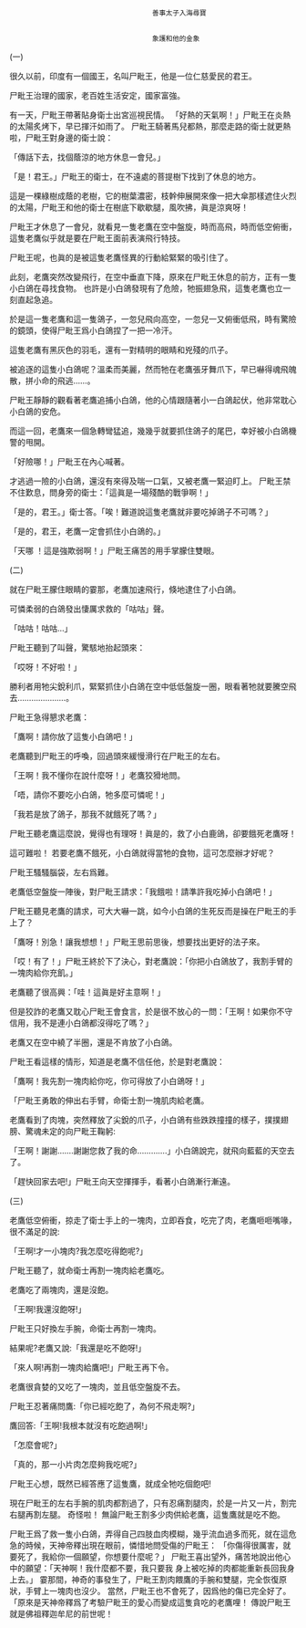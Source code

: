 
    	
									   
									   善事太子入海尋寶
									   
									   
									   象護和他的金象
									   
									


(一)



很久以前，印度有一個國王，名叫尸毗王，他是一位仁慈愛民的君王。 



尸毗王治理的國家，老百姓生活安定，國家富強。



有一天，尸毗王帶著貼身衛士出宮巡視民情。 「好熱的天氣啊！」尸毗王在炎熱的太陽炙烤下，早已揮汗如雨了。 尸毗王騎著馬兒都熱，那麼走路的衛士就更熱啦，尸毗王對身邊的衛士說：



「傳話下去，找個蔭涼的地方休息一會兒。」



「是！君王。」尸毗王的衛士，在不遠處的菩提樹下找到了休息的地方。 



這是一棵綠樹成蔭的老樹，它的樹葉濃密，枝幹伸展開來像一把大傘那樣遮住火烈的太陽，尸毗王和他的衛士在樹底下歇歇腿，風吹拂，眞是涼爽呀！



尸毗王才休息了一會兒，就看見一隻老鷹在空中盤旋，時而高飛，時而低空俯衝，這隻老鷹似乎就是要在尸毗王面前表演飛​​行特技。



尸毗王呢，也眞的是被這隻老鷹怪異的行動給緊緊的吸引住了。



此刻，老鷹突然改變飛行，在空中垂直下降，原來在尸毗王休息的前方，正有一隻小白鴿在尋找食物。 也許是小白鴿發現有了危險，牠振翅急飛，這隻老鷹也立一刻直起急追。 



於是這一隻老鷹和這一隻鴿子，一忽兒飛向高空，一忽兒一又俯衝低飛，時有驚險的鏡頭，使得尸毗王爲小白鴿捏了一把一冷汗。



這隻老鷹有黑灰色的羽毛，還有一對精明的眼睛和兇殘的爪子。



被追逐的這隻小白鴿呢？溫柔而美麗，然而牠在老鷹張牙舞爪下，早已嚇得魂飛魄散，拼小命的飛逃……。



尸毗王靜靜的觀看著老鷹追捕小白鴿，他的心情跟隨著小一白鴿起伏，他非常耽心小白鴿的安危。



而這一回，老鷹來一個急轉彎猛追，幾幾乎就要抓住鴿子的尾巴，幸好被小白鴿機警的甩開。



「好險哪！」尸毗王在內心喊著。



才逃過一險的小白鴿，還沒有來得及喘一口氣，又被老鷹一緊迫盯上。 尸毗王禁不住歎息，問身旁的衛士：「這眞是一場殘酷的戰爭啊！」



「是的，君王。」衛士答。「唉！難道說這隻老鷹就非要吃掉鴿子不可嗎？」



「是的，君王，老鷹一定會抓住小白鴿的。」



「天哪 ！這是強欺弱啊！」尸毗王痛苦的用手掌朦住雙眼。



(二)



就在尸毗王朦住眼睛的霎那，老鷹加速飛行，倏地逮住了小白鴿。



可憐柔弱的白鴿發出悽厲求救的「咕咕」聲。



「咕咕！咕咕…」



尸毗王聽到了叫聲，驚駭地抬起頭來：



「哎呀！不好啦！」



勝利者用牠尖銳利爪，緊緊抓住小白鴿在空中低低盤旋一圈，眼看著牠就要騰空飛去…………………。



尸毗王急得懇求老鷹：



「鷹啊！請你放了這隻小白鴿吧！」



老鷹聽到尸毗王的呼喚，回過頭來緩慢滑行在尸毗王的左右。



「王啊！我不懂你在說什麼呀！」老鷹狡猾地問。



「唔，請你不要吃小白鴿，牠多麼可憐呢！」



「我若是放了鴿子，那我不就餓死了嗎？」



尸毗王聽老鷹這麼說，覺得也有理呀！眞是的，救了小白鹿鴿，卻要餓死老鷹呀！ 



這可難啦！ 若要老鷹不餓死，小白鴿就得當牠的食物，這可怎麼辦才好呢？



尸毗王騷騷腦袋，左右爲難。



老鷹低空盤旋一陣後，對尸毗王請求：「我餓啦！請準許我吃掉小白鴿吧！」



尸毗王聽見老鷹的請求，可大大嚇一跳，如今小白鴿的生死反而是操在尸毗王的手上了？



「鷹呀！別急！讓我想想！」尸毗王思前思後，想要找出更好的法子來。



「哎！有了！」尸毗王終於下了決心，對老鷹說：「你把小白鴿放了，我割手臂的一塊肉給你充飢。」



老鷹聽了很高興：「哇！這眞是好主意啊！」



但是狡詐的老鷹又耽心尸毗王會食言，於是很不放心的一問：「王啊！如果你不守信用，我不是連小白鴿都沒得吃了嗎？」



老鷹又在空中繞了半圈，還是不肯放了小白鴿。



尸毗王看這樣的情形，知道是老鷹不信任他，於是對老鷹說：



「鷹啊！我先割一塊肉給你吃，你可得放了小白鴿呀！」



「尸毗王勇敢的伸出右手臂，命衛士割一塊肌肉給老鷹。



老鷹看到了肉塊，突然釋放了尖銳的爪子，小白鴿有些跌跌撞撞的樣子，撲撲翅膀、驚魂未定的向尸毗王鞠躬:



「王啊！謝謝…….謝謝您救了我的命………….」小白鴿說完，就飛向藍藍的天空去了。



「趕快回家去吧!」尸毗王向天空揮揮手，看著小白鴿漸行漸遠。



(三)



老鷹低空俯衝，掠走了衛士手上的一塊肉，立即吞食，吃完了肉，老鷹咂咂嘴喙，很不滿足的說:



「王啊!才一小塊肉?我怎麼吃得飽呢?」



尸毗王聽了，就命衛士再割一塊肉給老鷹吃。



老鷹吃了兩塊肉，還是沒飽。



「王啊!我還沒飽呀!」



尸毗王只好換左手腕，命衛士再割一塊肉。



結果呢?老鷹又說:「我還是吃不飽呀!」



「來人啊!再割一塊肉給鷹吧!」尸毗王再下令。



老鷹很貪婪的又吃了一塊肉，並且低空盤旋不去。



尸毗王忍著痛問鷹:「你已經吃飽了，為何不飛走啊?」



鷹回答:「王啊!我根本就沒有吃飽過啊!」



「怎麼會呢?」



「真的，那一小片肉怎麼夠我吃呢?」



尸毗王心想，既然已經答應了這隻鷹，就成全牠吃個飽吧!


現在尸毗王的左右手腕的肌肉都割過了，只有忍痛割腿肉，於是一片又一片，割完右腿再割左腿。 奇怪啦！ 無論尸毗王割多少肉供給老鷹，這隻鷹就是吃不飽。

尸毗王爲了救一隻小白鴿，弄得自己四肢血肉模糊，幾乎流血過多而死，就在這危急的時候，天神帝釋出現在眼前，憐惜地問受傷的尸毗王：
「你傷得很厲害，就要死了，我給你一個願望，你想要什麼呢？」
尸毗王喜出望外，痛苦地說出他心中的願望：「天神啊！我什麼都不要，我只要我 身上被吃掉的肉都能重新長回我身上去。」
霎那間，神奇的事發生了，尸毗王割肉餵鷹的手腕和雙腿，完全恢復原狀，手臂上一塊肉也沒少。
當然，尸毗王也不會死了，因爲他的傷已完全好了。
「原來是天神帝釋爲了考驗尸毗王的愛心而變成這隻貪吃的老鷹哩！
傳說尸毗王就是佛祖釋迦牟尼的前世呢！


    